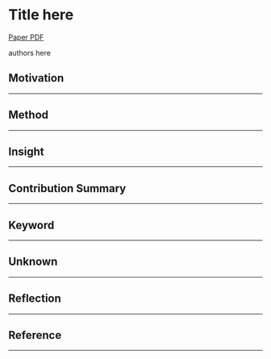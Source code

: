 # Title here

[Paper PDF](fvf)

authors here

## Motivation

---

## Method

---

## Insight

---

## Contribution Summary

---

## Keyword

---

## Unknown

---

## Reflection

---

## Reference

---
